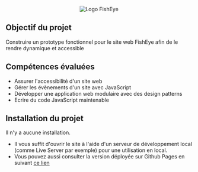 <p align="center"><img src="./assets/images/logo.png" alt="Logo FishEye"></p>

## Objectif du projet

Construire un prototype fonctionnel pour le site web FishEye afin de le rendre dynamique et accessible 

## Compétences évaluées

- Assurer l'accessibilité d'un site web
- Gérer les évènements d'un site avec JavaScript
- Développer une application web modulaire avec des design patterns
- Ecrire du code JavaScript maintenable

## Installation du projet

Il n'y a aucune installation. 
- Il vous suffit d'ouvrir le site à l'aide d'un serveur de développement local (comme Live Server par exemple) pour une utilisation en local.
- Vous pouvez aussi consulter la version déployée sur Github Pages en suivant [ce lien](https://lokkotara.github.io/GregoryFlorand_6_28012022/)
